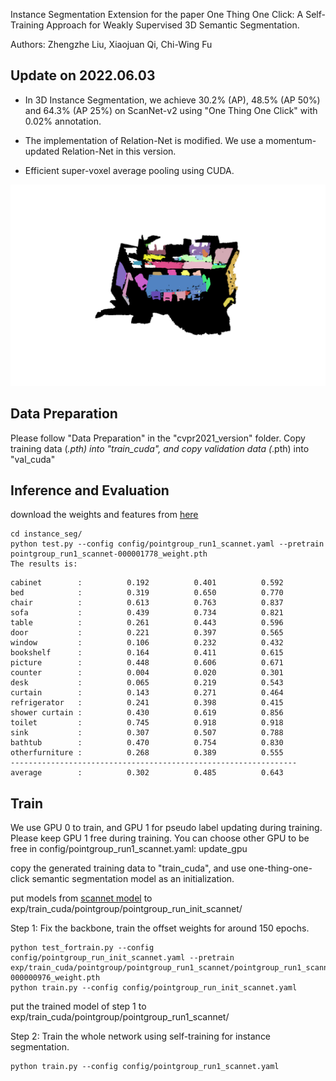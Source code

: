 Instance Segmentation Extension for the paper One Thing One Click: A Self-Training Approach for Weakly Supervised 3D Semantic Segmentation.

Authors: Zhengzhe Liu, Xiaojuan Qi, Chi-Wing Fu

## Update on 2022.06.03

* In 3D Instance Segmentation, we achieve 30.2% (AP), 48.5% (AP 50%) and 64.3% (AP 25%) on ScanNet-v2 using "One Thing One Click" with 0.02% annotation. 

* The implementation of Relation-Net is modified. We use a momentum-updated Relation-Net in this version. 

* Efficient super-voxel average pooling using CUDA. 

<img src="./data/instance.png" width="800"/>

## Data Preparation

Please follow "Data Preparation" in the "cvpr2021_version" folder. Copy training data (*.pth) into "train_cuda", and copy validation data (*.pth) into "val_cuda"


## Inference and Evaluation

download the weights and features from [here](https://drive.google.com/drive/folders/1LmIAPpk1m0PtVIk8m4EBFHjGzWsPyyAo?usp=sharing)


```
cd instance_seg/
python test.py --config config/pointgroup_run1_scannet.yaml --pretrain pointgroup_run1_scannet-000001778_weight.pth
The results is:
```

```
cabinet        :          0.192          0.401          0.592
bed            :          0.319          0.650          0.770
chair          :          0.613          0.763          0.837
sofa           :          0.439          0.734          0.821
table          :          0.261          0.443          0.596
door           :          0.221          0.397          0.565
window         :          0.106          0.232          0.432
bookshelf      :          0.164          0.411          0.615
picture        :          0.448          0.606          0.671
counter        :          0.004          0.020          0.301
desk           :          0.065          0.219          0.543
curtain        :          0.143          0.271          0.464
refrigerator   :          0.241          0.398          0.415
shower curtain :          0.430          0.619          0.856
toilet         :          0.745          0.918          0.918
sink           :          0.307          0.507          0.788
bathtub        :          0.470          0.754          0.830
otherfurniture :          0.268          0.389          0.555
----------------------------------------------------------------
average        :          0.302          0.485          0.643
```








## Train

We use GPU 0 to train, and GPU 1 for pseudo label updating during training. Please keep GPU 1 free during training. You can choose other GPU to be free in config/pointgroup_run1_scannet.yaml: update_gpu

copy the generated training data to "train_cuda", and use one-thing-one-click semantic segmentation model as an initialization. 

put models from [scannet model](https://drive.google.com/drive/folders/1PZtEsCsEBMAK_ZUXlMl_xTZmOeqc8eER?usp=sharing) to exp/train_cuda/pointgroup/pointgroup_run_init_scannet/

Step 1: Fix the backbone, train the offset weights for around 150 epochs. 
```
python test_fortrain.py --config config/pointgroup_run_init_scannet.yaml --pretrain exp/train_cuda/pointgroup/pointgroup_run1_scannet/pointgroup_run1_scannet-000000976_weight.pth
python train.py --config config/pointgroup_run_init_scannet.yaml
```

put the trained model of step 1 to exp/train_cuda/pointgroup/pointgroup_run1_scannet/

Step 2: Train the whole network using self-training for instance segmentation. 
```
python train.py --config config/pointgroup_run1_scannet.yaml
```


